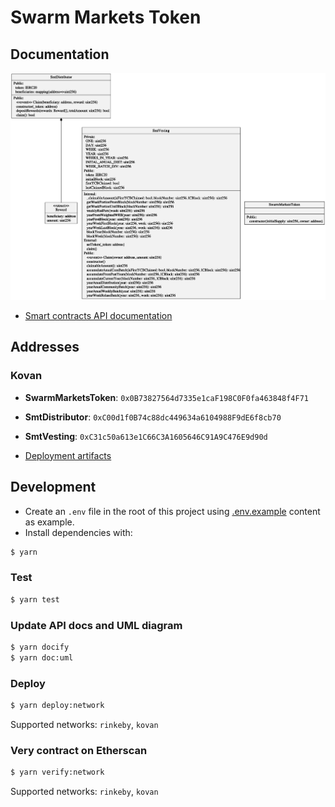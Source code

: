 # Swarm Markets Token

## Documentation

![](docs/uml/swarm-markets-token.png?raw=true)

- [Smart contracts API documentation](SUMMARY.md)

## Addresses

### Kovan

- **SwarmMarketsToken**: `0x0B73827564d7335e1caF198C0F0fa463848f4F71`
- **SmtDistributor**: `0xC00d1f0B74c88dc449634a6104988F9dE6f8cb70`
- **SmtVesting**: `0xC31c50a613e1C66C3A1605646C91A9C476E9d90d`

- [Deployment artifacts](deloyment/kovan.json)

## Development

- Create an `.env` file in the root of this project using [.env.example](.env.example) content as example.
- Install dependencies with:
```bash
$ yarn
```

### Test
```bash
$ yarn test
```

### Update API docs and UML diagram
```bash
$ yarn docify
$ yarn doc:uml
```

### Deploy
```bash
$ yarn deploy:network
```

Supported networks: `rinkeby`, `kovan`

### Very contract on Etherscan
```bash
$ yarn verify:network
```

Supported networks: `rinkeby`, `kovan`
